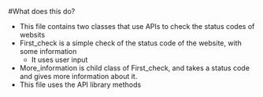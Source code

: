 #What does this do?

- This file contains two classes that use APIs to check the status codes of websits
- First_check is a simple check of the status code of the website, with some information
    - It uses user input
- More_information is child class of First_check, and takes a status code and gives more information about it.
- This file uses the API library methods